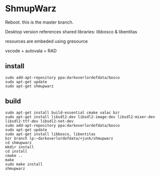 # ShmupWarz

Reboot. this is the master branch.


Desktop version references shared libraries: libbosco & libentitas

resources are embeded using gresource

vscode + autovala = RAD 

## install
```
sudo add-apt-repository ppa:darkoverlordofdata/bosco
sudo apt-get update
sudo apt-get shmupwarz
```

## build
```
sudo apt-get install build-essential cmake valac bzr
sudo apt-get install libsdl2-dev libsdl2-image-dev libsdl2-mixer-dev libsdl2-ttf-dev libsdl2-net-dev  
sudo add-apt-repository ppa:darkoverlordofdata/bosco
sudo apt-get update
sudo apt-get install libbosco, libentitas
bzr branch lp:~darkoverlordofdata/+junk/shmupwarz
cd shmupwarz
mkdir install
cd install
cmake ..
make
sudo make install
shmupwarz
```

